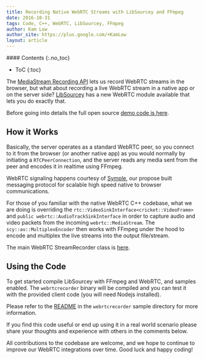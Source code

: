```yaml
---
title: Recording Native WebRTC Streams with LibSourcey and FFmpeg
date: 2016-10-31
tags: Code, C++, WebRTC, LibSourcey, FFmpeg
author: Kam Low
author_site: https://plus.google.com/+KamLow
layout: article
---
```


<div class="sidebar-section toc">
#### Contents
{:.no_toc}

* ToC
{:toc}
</div>

The [MediaStream Recording API](https://developer.mozilla.org/en-US/docs/Web/API/MediaStream_Recording_API) lets us record WebRTC streams in the browser, but what about recording a live WebRTC stream in a native app or on the server side? [LibSourcey](/libsourcey) has a new WebRTC module available that lets you do exactly that.

Before going into details the full open source [demo code is here](https://github.com/sourcey/libsourcey/tree/master/src/webrtc/samples/webrtcrecorder).

## How it Works

Basically, the server operates as a standard WebRTC peer, so you connect to it from the browser (or another native app) as you would normally by initiating a `RTCPeerConnection`, and the server reads any media sent from the peer and encodes it in realtime using FFmpeg.

WebRTC signaling happens courtesy of [Symple](/symple), our propose built messaging protocol for scalable high speed native to browser communications.

For those of you familiar with the native WebRTC C++ codebase, what we are doing is overriding the `rtc::VideoSinkInterface<cricket::VideoFrame>` and `public webrtc::AudioTrackSinkInterface` in order to capture audio and video packets from the incoming `webrtc::MediaStream`. The `scy::av::MultiplexEncoder` then works with FFmpeg under the hood to encode and multiplex the live streams into the output file/stream.

The main WebRTC StreamRecorder class is [here](https://github.com/sourcey/libsourcey/blob/master/src/webrtc/samples/webrtcrecorder/streamrecorder.cpp).

## Using the Code

To get started compile LibSourcey with FFmpeg and WebRTC, and samples enabled. The `webrtcrecorder` binary will be compiled and you can test it with the provided client code (you will need Nodejs installed).

Please refer to the [README](https://github.com/sourcey/libsourcey/blob/master/src/webrtc/samples/webrtcrecorder/README.md) in the `webrtcrecorder` sample directory for more information.

If you find this code useful or end up using it in a real world scenario please share your thoughts and experience with others in the comments below.

All contributions to the codebase are welcome, and we hope to continue to improve our WebRTC integrations over time. Good luck and happy coding!
